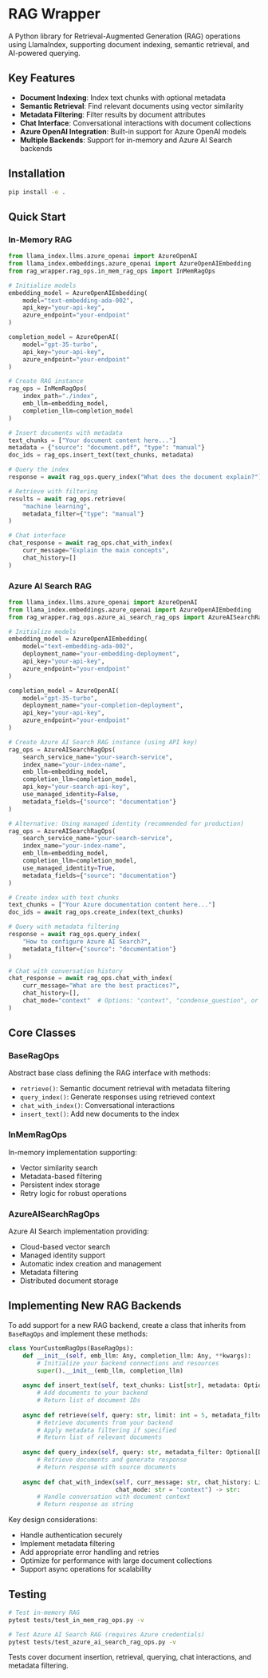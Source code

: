 # RAG Wrapper

A Python library for Retrieval-Augmented Generation (RAG) operations using LlamaIndex, supporting document indexing, semantic retrieval, and AI-powered querying.

## Key Features
- **Document Indexing**: Index text chunks with optional metadata
- **Semantic Retrieval**: Find relevant documents using vector similarity
- **Metadata Filtering**: Filter results by document attributes
- **Chat Interface**: Conversational interactions with document collections
- **Azure OpenAI Integration**: Built-in support for Azure OpenAI models
- **Multiple Backends**: Support for in-memory and Azure AI Search backends

## Installation

```bash
pip install -e .
```

## Quick Start

### In-Memory RAG

```python
from llama_index.llms.azure_openai import AzureOpenAI
from llama_index.embeddings.azure_openai import AzureOpenAIEmbedding
from rag_wrapper.rag_ops.in_mem_rag_ops import InMemRagOps

# Initialize models
embedding_model = AzureOpenAIEmbedding(
    model="text-embedding-ada-002",
    api_key="your-api-key",
    azure_endpoint="your-endpoint"
)

completion_model = AzureOpenAI(
    model="gpt-35-turbo",
    api_key="your-api-key", 
    azure_endpoint="your-endpoint"
)

# Create RAG instance
rag_ops = InMemRagOps(
    index_path="./index",
    emb_llm=embedding_model,
    completion_llm=completion_model
)

# Insert documents with metadata
text_chunks = ["Your document content here..."]
metadata = {"source": "document.pdf", "type": "manual"}
doc_ids = rag_ops.insert_text(text_chunks, metadata)

# Query the index
response = await rag_ops.query_index("What does the document explain?")

# Retrieve with filtering
results = await rag_ops.retrieve(
    "machine learning", 
    metadata_filter={"type": "manual"}
)

# Chat interface
chat_response = await rag_ops.chat_with_index(
    curr_message="Explain the main concepts",
    chat_history=[]
)
```

### Azure AI Search RAG

```python
from llama_index.llms.azure_openai import AzureOpenAI
from llama_index.embeddings.azure_openai import AzureOpenAIEmbedding
from rag_wrapper.rag_ops.azure_ai_search_rag_ops import AzureAISearchRagOps

# Initialize models
embedding_model = AzureOpenAIEmbedding(
    model="text-embedding-ada-002",
    deployment_name="your-embedding-deployment",
    api_key="your-api-key",
    azure_endpoint="your-endpoint"
)

completion_model = AzureOpenAI(
    model="gpt-35-turbo",
    deployment_name="your-completion-deployment",
    api_key="your-api-key", 
    azure_endpoint="your-endpoint"
)

# Create Azure AI Search RAG instance (using API key)
rag_ops = AzureAISearchRagOps(
    search_service_name="your-search-service",
    index_name="your-index-name",
    emb_llm=embedding_model,
    completion_llm=completion_model,
    api_key="your-search-api-key",
    use_managed_identity=False,
    metadata_fields={"source": "documentation"}
)

# Alternative: Using managed identity (recommended for production)
rag_ops = AzureAISearchRagOps(
    search_service_name="your-search-service",
    index_name="your-index-name",
    emb_llm=embedding_model,
    completion_llm=completion_model,
    use_managed_identity=True,
    metadata_fields={"source": "documentation"}
)

# Create index with text chunks
text_chunks = ["Your Azure documentation content here..."]
doc_ids = await rag_ops.create_index(text_chunks)

# Query with metadata filtering
response = await rag_ops.query_index(
    "How to configure Azure AI Search?",
    metadata_filter={"source": "documentation"}
)

# Chat with conversation history
chat_response = await rag_ops.chat_with_index(
    curr_message="What are the best practices?",
    chat_history=[],
    chat_mode="context"  # Options: "context", "condense_question", or "context_condense"
)
```

## Core Classes

### BaseRagOps
Abstract base class defining the RAG interface with methods:
- `retrieve()`: Semantic document retrieval with metadata filtering
- `query_index()`: Generate responses using retrieved context
- `chat_with_index()`: Conversational interactions
- `insert_text()`: Add new documents to the index

### InMemRagOps
In-memory implementation supporting:
- Vector similarity search
- Metadata-based filtering
- Persistent index storage
- Retry logic for robust operations

### AzureAISearchRagOps
Azure AI Search implementation providing:
- Cloud-based vector search
- Managed identity support
- Automatic index creation and management
- Metadata filtering
- Distributed document storage

## Implementing New RAG Backends

To add support for a new RAG backend, create a class that inherits from `BaseRagOps` and implement these methods:

```python
class YourCustomRagOps(BaseRagOps):
    def __init__(self, emb_llm: Any, completion_llm: Any, **kwargs):
        # Initialize your backend connections and resources
        super().__init__(emb_llm, completion_llm)
        
    async def insert_text(self, text_chunks: List[str], metadata: Optional[Dict] = None) -> List[str]:
        # Add documents to your backend
        # Return list of document IDs
        
    async def retrieve(self, query: str, limit: int = 5, metadata_filter: Optional[Dict] = None) -> List[Any]:
        # Retrieve documents from your backend
        # Apply metadata filtering if specified
        # Return list of relevant documents
        
    async def query_index(self, query: str, metadata_filter: Optional[Dict] = None) -> Any:
        # Retrieve documents and generate response
        # Return response with source documents
        
    async def chat_with_index(self, curr_message: str, chat_history: List[Any], 
                              chat_mode: str = "context") -> str:
        # Handle conversation with document context
        # Return response as string
```

Key design considerations:
- Handle authentication securely
- Implement metadata filtering
- Add appropriate error handling and retries
- Optimize for performance with large document collections
- Support async operations for scalability

## Testing

```bash
# Test in-memory RAG
pytest tests/test_in_mem_rag_ops.py -v

# Test Azure AI Search RAG (requires Azure credentials)
pytest tests/test_azure_ai_search_rag_ops.py -v
```

Tests cover document insertion, retrieval, querying, chat interactions, and metadata filtering.
